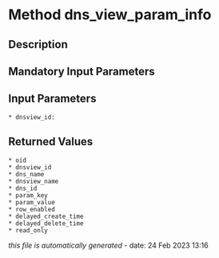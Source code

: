 # Method dns_view_param_info

## Description
	

## Mandatory Input Parameters

## Input Parameters
	* dnsview_id:

## Returned Values
	* oid
	* dnsview_id
	* dns_name
	* dnsview_name
	* dns_id
	* param_key
	* param_value
	* row_enabled
	* delayed_create_time
	* delayed_delete_time
	* read_only


*this file is automatically generated* - date: 24 Feb 2023 13:16